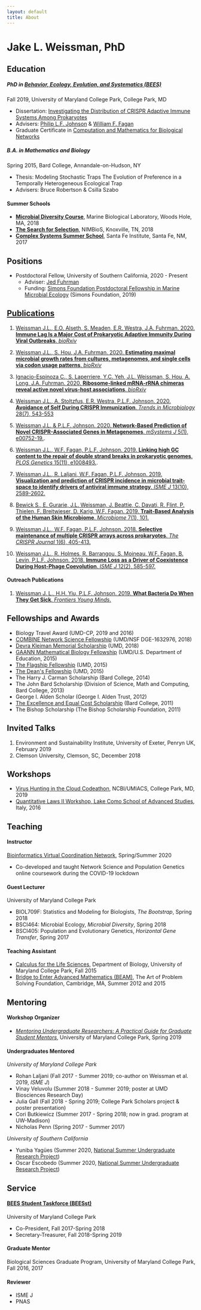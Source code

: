 ```yaml
---
layout: default
title: About
---
```

# Jake L. Weissman, PhD

## Education

##### PhD in [Behavior, Ecology, Evolution, and Systematics (BEES)](https://www.bisi.umd.edu/bees-1)
Fall 2019, University of Maryland College Park, College Park, MD

- Dissertation: [Investigating the Distribution of CRISPR Adaptive Immune Systems Among Prokaryotes](https://drum.lib.umd.edu/handle/1903/25415)
- Advisers: [Philip L.F. Johnson](http://science.umd.edu/biology/plfj/) & [William F. Fagan](http://science.umd.edu/biology/faganlab/)
- Graduate Certificate in [Computation and Mathematics for Biological Networks](http://www.combine.umd.edu/)

##### B.A. in Mathematics and Biology  
Spring 2015, Bard College, Annandale-on-Hudson, NY

- Thesis: Modeling Stochastic Traps The Evolution of Preference in a Temporally Heterogeneous Ecological Trap
- Advisers: Bruce Robertson & Csilla Szabo
 
#### Summer Schools
- [**Microbial Diversity Course**](https://www.mbl.edu/microbialdiversity/research-projects/), Marine Biological Laboratory, Woods Hole, MA, 2018
- [**The Search for Selection**](http://www.nimbios.org/tutorials/selection), NIMBioS, Knoxville, TN, 2018
- [**Complex Systems Summer School**](https://wiki.santafe.edu/index.php/Complex_Systems_Summer_School_2017_(CSSS)), Santa Fe Institute, Santa Fe, NM, 2017

## Positions
- Postdoctoral Fellow, University of Southern California, 2020 - Present
    - Adviser: [Jed Fuhrman](https://dornsife.usc.edu/labs/fuhrmanlab/)
    - Funding: [Simons Foundation Postdoctoral Fellowship in Marine Microbial Ecology](https://www.simonsfoundation.org/grant/simons-postdoctoral-fellowships-in-marine-microbial-ecology/?tab=awardees) (Simons Foundation, 2019)
 
## [Publications](https://scholar.google.com/citations?user=IaAUSiQAAAAJ&hl=en)

1. [Weissman J.L., E.O. Alseth, S. Meaden, E.R. Westra, J.A. Fuhrman. 2020. **Immune Lag Is a Major Cost of Prokaryotic Adaptive Immunity During Viral Outbreaks**. *bioRxiv*](https://doi.org/10.1101/2020.09.30.321075)

2. [Weissman J.L., S. Hou, J.A. Fuhrman. 2020. **Estimating maximal microbial growth rates from cultures, metagenomes, and single cells via codon usage patterns**. *bioRxiv*](https://doi.org/10.1101/2020.07.25.221176)

3. [Ignacio-Espinoza C., S. Laperriere, Y.C. Yeh, J.L. Weissman, S. Hou, A. Long, J.A. Fuhrman. 2020. **Ribosome-linked mRNA-rRNA chimeras reveal active novel virus-host associations**. *bioRxiv*](https://doi.org/10.1101/2020.10.30.332502)

4. [Weissman J.L., A. Stoltzfus, E.R. Westra, P.L.F. Johnson. 2020. **Avoidance of Self During CRISPR Immunization**. *Trends in Microbiology* 28(7), 543-553](https://doi.org/10.1016/j.tim.2020.02.005)

5. [Weissman J.L. & P.L.F. Johnson. 2020. **Network-Based Prediction of Novel CRISPR-Associated Genes in Metagenomes**. *mSystems J* 5(1), e00752-19.](https://doi.org/10.1128/mSystems.00752-19).
 
6. [Weissman J.L., W.F. Fagan, P.L.F. Johnson. 2019. **Linking high GC content to the repair of double strand breaks in prokaryotic genomes**. *PLOS Genetics* 15(11), e1008493.](https://doi.org/10.1371/journal.pgen.1008493).
 
7. [Weissman J.L., R. Laljani, W.F. Fagan, P.L.F. Johnson. 2019. **Visualization and prediction of CRISPR incidence in microbial trait-space to identify drivers of antiviral immune strategy**. *ISME J* 13(10), 2589-2602.](https://doi.org/10.1038/s41396-019-0411-2)
 
8. [Bewick S., E. Gurarie, J.L. Weissman, J. Beattie, C. Davati, R. Flint, P. Thielen, F. Breitwieser, D. Karig, W.F. Fagan. 2019. **Trait-Based Analysis of the Human Skin Microbiome**. *Microbiome* 7(1), 101.](https://doi.org/10.1186/s40168-019-0698-2)

9. [Weissman J.L., W.F. Fagan, P.L.F. Johnson. 2018. **Selective maintenance of multiple CRISPR arrays across prokaryotes**. *The CRISPR Journal* 1(6), 405-413.](https://doi.org/10.1089/crispr.2018.0034) 
 
10. [Weissman J.L., R. Holmes, R. Barrangou, S. Moineau, W.F. Fagan, B. Levin, P.L.F. Johnson. 2018. **Immune Loss as a Driver of Coexistence During Host-Phage Coevolution**. *ISME J* 12(2), 585-597.](https://doi.org/10.1038/ismej.2017.194)
 
#### Outreach Publications

1. [Weissman J. L., H.H. Yiu, P.L.F. Johnson. 2019. **What Bacteria Do When They Get Sick**. *Frontiers Young Minds*.](https://kids.frontiersin.org/article/10.3389/frym.2019.00102)

## Fellowships and Awards
- Biology Travel Award (UMD-CP, 2019 and 2016)
- [COMBINE Network Science Fellowship](http://www.combine.umd.edu/) (UMD/NSF DGE-1632976, 2018)
- [Devra Kleiman Memorial Scholarship](https://giving.umd.edu/giving/Fund.php?name=dr-devra-kleiman-memorial-graduate-endowment) (UMD, 2018)
- [GAANN Mathematical Biology Fellowship](https://www2.ed.gov/programs/gaann/index.html) (UMD/U.S. Department of Education, 2015)
- [The Flagship Fellowship](https://gradschool.umd.edu/funding/student-fellowships-awards/flagship-fellowship) (UMD, 2015)
- [The Dean's Fellowship](https://gradschool.umd.edu/funding/student-fellowships-awards/university-deans-and-merit-program) (UMD, 2015)
- The Harry J. Carman Scholarship (Bard College, 2014)
- The John Bard Scholarship (Division of Science, Math and Computing, Bard College, 2013)
- George I. Alden Scholar (George I. Alden Trust, 2012)
- [The Excellence and Equal Cost Scholarship](https://www.bard.edu/financialaid/programs/) (Bard College, 2011) 
- The Bishop Scholarship (The Bishop Scholarship Foundation, 2011)

## Invited Talks
1. Environment and Sustainability Institute, University of Exeter, Penryn
UK, February 2019
2. Clemson University, Clemson, SC, December 2018

## Workshops
- [Virus Hunting in the Cloud Codeathon](https://ncbiinsights.ncbi.nlm.nih.gov/2019/09/26/virus-hunting-in-the-cloud-codeathon-v2/), NCBI/UMIACS, College Park, MD, 2019
- [Quantitative Laws II Workshop, Lake Como School of Advanced Studies](https://qlsb.lakecomoschool.org/files/2016/06/program7.pdf), Italy, 2016  

## Teaching

#### Instructor
[Bioinformatics Virtual Coordination Network](https://biovcnet.github.io/), Spring/Summer 2020
- Co-developed and taught Network Science and Population Genetics online coursework during the COVID-19 lockdown

#### Guest Lecturer 
University of Maryland College Park

- BIOL709F: Statistics and Modeling for Biologists, *The Bootstrap*, Spring 2018
- BSCI464: Microbial Ecology, *Microbial Diversity*, Spring 2018 
- BSCI405: Population and Evolutionary Genetics, *Horizontal Gene Transfer*, Spring 2017


#### Teaching Assistant
- [Calculus for the Life Sciences](https://www-math.umd.edu/undergraduate/departmental-course-pages/offered-courses/360-math-130-calculus-for-life-science-i.html), Department of Biology, University of Maryland College Park, Fall 2015
- [Bridge to Enter Advanced Mathematics (BEAM)](https://www.beammath.org/), The Art of Problem Solving Foundation, Cambridge, MA, Summer 2012 and 2015

## Mentoring 


#### Workshop Organizer
- [*Mentoring Undergraduate Researchers: A Practical Guide for Graduate Student Mentors*](http://www.combine.umd.edu/peer-to-peer-tutorials/undergradmentoring/), University of Maryland College Park, Spring 2019

#### Undergraduates Mentored 
*University of Maryland College Park*

- Rohan Laljani (Fall 2017 - Summer 2019; co-author on Weissman et al. 2019, *ISME J*)
- Vinay Veluvolu (Summer 2018 - Summer 2019; poster at UMD Biosciences Research Day)
- Julia Gall (Fall 2018 - Spring 2019; College Park Scholars project & poster presentation)
- Cori Butkiewicz (Summer 2017 - Spring 2018; now in grad. program at UW-Madison)
- Nicholas Penn (Spring 2017 - Summer 2017)

*University of Southern California*

- Yuniba Yagües (Summer 2020, [National Summer Undergraduate Research Project](https://nsurp.org/))
- Oscar Escobedo (Summer 2020, [National Summer Undergraduate Research Project](https://nsurp.org/))

## Service

#### [BEES Student Taskforce (BEESst)](https://www.bisi.umd.edu/beesst)
University of Maryland College Park
- Co-President, Fall 2017-Spring 2018
- Secretary-Treasurer, Fall 2018-Spring 2019

#### Graduate Mentor
Biological Sciences Graduate Program, University of Maryland College Park, Fall 2016, 2017

#### Reviewer
- ISME J
- PNAS
